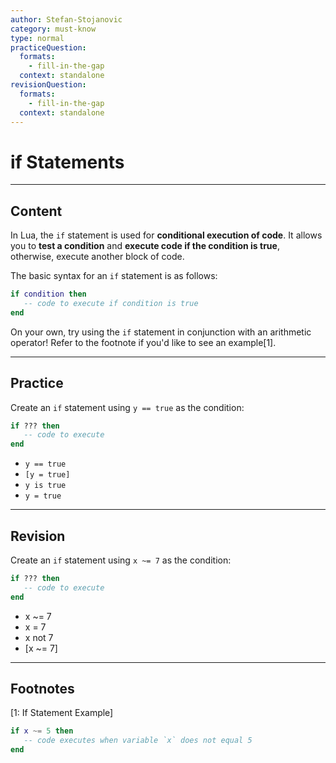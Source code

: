 ```yaml
---
author: Stefan-Stojanovic
category: must-know
type: normal
practiceQuestion:
  formats:
    - fill-in-the-gap
  context: standalone
revisionQuestion:
  formats:
    - fill-in-the-gap
  context: standalone
---
```


# if Statements

---
## Content

In Lua, the `if` statement is used for **conditional execution of code**. It allows you to **test a condition** and **execute code if the condition is true**, otherwise, execute another block of code.

The basic syntax for an `if` statement is as follows:
```lua
if condition then
   -- code to execute if condition is true
end
```
On your own, try using the `if` statement in conjunction with an arithmetic operator! Refer to the footnote if you'd like to see an example[1].

--- 

## Practice

Create an `if` statement using `y == true` as the condition:
```lua
if ??? then
   -- code to execute
end
```

- `y == true`
- `[y = true]`
- `y is true`
- `y = true`

---

## Revision

Create an `if` statement using `x ~= 7` as the condition:
```lua
if ??? then
   -- code to execute
end
```

- x ~= 7
- x = 7
- x not 7
- [x ~= 7]

---

## Footnotes

[1: If Statement Example]
```lua
if x ~= 5 then
   -- code executes when variable `x` does not equal 5
end
```
